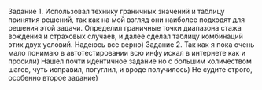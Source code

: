 Задание 1.
Использовал технику граничных значений и таблицу принятия решений, так как на мой взгляд они наиболее подходят для решения этой задачи. Определил граничные точки диапазона стажа вождения и страховых случаев, и далее сделал таблицу комбинаций этих двух условий. Надеюсь все верно)
Задание 2.
Так как я пока очень мало понимаю в автотестировании всю инфу искал в интернете как и просили) Нашел почти идентичное задание но с большим количеством шагов, чуть исправил, погуглил, и вроде получилось) Не судите строго, особенно второе задание)
